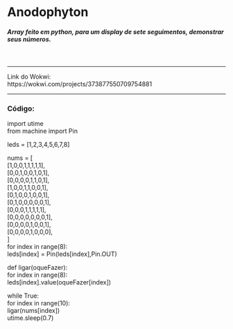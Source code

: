 <h1> Anodophyton </h1>
<h5>Array feito em python, para um display de sete seguimentos, demonstrar seus números.</h5>
<br>
<hr>
Link do Wokwi: <br>
https://wokwi.com/projects/373877550709754881
<hr>

 <h3> Código: </h3>
 
import utime <br>
from machine import Pin <br>

leds = [1,2,3,4,5,6,7,8] <br>

nums = [ <br>
    [1,0,0,1,1,1,1,1], <br>
    [0,0,1,0,0,1,0,1], <br>
    [0,0,0,0,1,1,0,1], <br>
    [1,0,0,1,1,0,0,1], <br>
    [0,1,0,0,1,0,0,1], <br>
    [0,1,0,0,0,0,0,1], <br>
    [0,0,0,1,1,1,1,1], <br>
    [0,0,0,0,0,0,0,1], <br>
    [0,0,0,0,1,0,0,1], <br>
    [0,0,0,0,1,0,0,0], <br>
  ] <br>
for index in range(8): <br>
  leds[index] = Pin(leds[index],Pin.OUT) <br>

def ligar(oqueFazer): <br>
  for index in range(8): <br>
    leds[index].value(oqueFazer[index]) <br>

while True: <br>
  for index in range(10): <br>
    ligar(nums[index]) <br>
    utime.sleep(0.7) <br>



